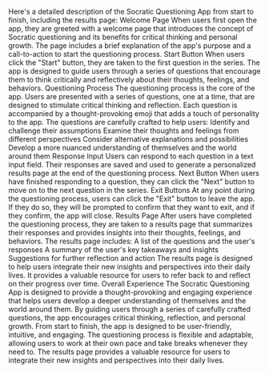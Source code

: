 Here's a detailed description of the Socratic Questioning App from start to finish, including the results page:
Welcome Page
When users first open the app, they are greeted with a welcome page that introduces the concept of Socratic questioning and its benefits for critical thinking and personal growth. The page includes a brief explanation of the app's purpose and a call-to-action to start the questioning process.
Start Button
When users click the "Start" button, they are taken to the first question in the series. The app is designed to guide users through a series of questions that encourage them to think critically and reflectively about their thoughts, feelings, and behaviors.
Questioning Process
The questioning process is the core of the app. Users are presented with a series of questions, one at a time, that are designed to stimulate critical thinking and reflection. Each question is accompanied by a thought-provoking emoji that adds a touch of personality to the app.
The questions are carefully crafted to help users:
Identify and challenge their assumptions
Examine their thoughts and feelings from different perspectives
Consider alternative explanations and possibilities
Develop a more nuanced understanding of themselves and the world around them
Response Input
Users can respond to each question in a text input field. Their responses are saved and used to generate a personalized results page at the end of the questioning process.
Next Button
When users have finished responding to a question, they can click the "Next" button to move on to the next question in the series.
Exit Buttons
At any point during the questioning process, users can click the "Exit" button to leave the app. If they do so, they will be prompted to confirm that they want to exit, and if they confirm, the app will close.
Results Page
After users have completed the questioning process, they are taken to a results page that summarizes their responses and provides insights into their thoughts, feelings, and behaviors. The results page includes:
A list of the questions and the user's responses
A summary of the user's key takeaways and insights
Suggestions for further reflection and action
The results page is designed to help users integrate their new insights and perspectives into their daily lives. It provides a valuable resource for users to refer back to and reflect on their progress over time.
Overall Experience
The Socratic Questioning App is designed to provide a thought-provoking and engaging experience that helps users develop a deeper understanding of themselves and the world around them. By guiding users through a series of carefully crafted questions, the app encourages critical thinking, reflection, and personal growth.
From start to finish, the app is designed to be user-friendly, intuitive, and engaging. The questioning process is flexible and adaptable, allowing users to work at their own pace and take breaks whenever they need to. The results page provides a valuable resource for users to integrate their new insights and perspectives into their daily lives.
